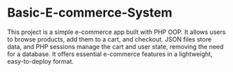 # Basic-E-commerce-System
This project is a simple e-commerce app built with PHP OOP. It allows users to browse products, add them to a cart, and checkout. JSON files store data, and PHP sessions manage the cart and user state, removing the need for a database. It offers essential e-commerce features in a lightweight, easy-to-deploy format.
